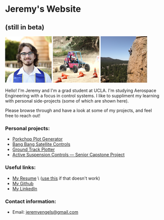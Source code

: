 # Jeremy's Website
## (still in beta)

<p float="left">
  <img src="/img/portrait.jpeg" width="30%" />
  <img src="/img/baja.jpeg" width="30%" /> 
  <img src="/img/climbing.jpeg" width="30%" />
</p>

Hello! I'm Jeremy and I'm a grad student at UCLA. I'm studying Aerospace Engineering with a focus in control systems. I like to suppliment my learning with personal side-projects (some of which are shown here).

Please browse through and have a look at some of my projects, and feel free to reach out!

### Personal projects:
* [Porkchop Plot Generator](interplanetary-porkchop.md)
* [Bang Bang Satellite Controls](bang-bang.md)
* [Ground Track Plotter](ground-track.md)
* [Active Suspension Controls — Senior Capstone Project](senior-design.md)


### Useful links:
* <a id="raw-url" href="https://raw.githubusercontent.com/jeremyengels/resume/master/jeremy_engels_resume_2021.pdf">My Resume</a> \ ([use this](https://github.com/jeremyengels/resume/blob/master/jeremy_engels_resume_2021.pdf) if that doesn't work)
* [My Github](https://github.com/jeremyengels)
* [My LinkedIn](https://www.linkedin.com/in/jeremyengels/)



### Contact information:
* Email: [jeremyengels@gmail.com](mailto:jeremyengels@gmail.com)
